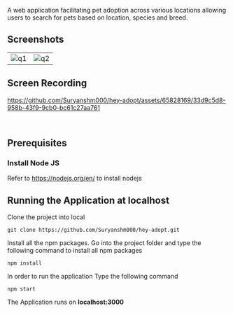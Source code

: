 A web application facilitating pet adoption across various locations allowing users to search for pets based on location, species and breed.

## Screenshots

|                                              |                                         |
| ----------------------------------------------------- | --------------------------------------------- |
| ![q1](https://github.com/Suryanshm000/hey-adopt/assets/65828169/fffe7942-5990-4542-a3b8-b33204c80320) | ![q2](https://github.com/Suryanshm000/hey-adopt/assets/65828169/09f18993-3d2b-4bb5-b071-d31b587d0146)


## Screen Recording

https://github.com/Suryanshm000/hey-adopt/assets/65828169/33d9c5d8-958b-43f9-9cb0-bc61c27aa761

<br>
 
## Prerequisites

### Install Node JS
Refer to https://nodejs.org/en/ to install nodejs


## Running the Application at localhost

Clone the project into local

```
git clone https://github.com/Suryanshm000/hey-adopt.git
```

Install all the npm packages. Go into the project folder and type the following command to install all npm packages

```
npm install
```

In order to run the application Type the following command

```
npm start
```

The Application runs on **localhost:3000**
